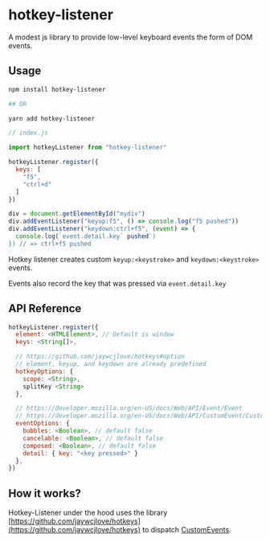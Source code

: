 # hotkey-listener

A modest js library to provide low-level keyboard events the form of DOM events.

## Usage

```bash
npm install hotkey-listener

## OR

yarn add hotkey-listener
```

```javascript
// index.js

import hotkeyListener from "hotkey-listener"

hotkeyListener.register({
  keys: [
    "f5",
    "ctrl+d"
  ]
})

div = document.getElementById("mydiv")
div.addEventListener("keyup:f5", () => console.log("f5 pushed"))
div.addEventListener("keydown:ctrl+f5", (event) => {
  console.log(`event.detail.key` pushed`)
}) // => ctrl+f5 pushed
```

Hotkey listener creates custom `keyup:<keystroke>` and
`keydown:<keystroke>` events.

Events also record the key that was pressed via `event.detail.key`

## API Reference

```javascript
hotkeyListener.register({
  element: <HTMLElement>, // Default is window
  keys: <String[]>,

  // https://github.com/jaywcjlove/hotkeys#option
  // element, keyup, and keydown are already predefined
  hotkeyOptions: {
    scope: <String>,
    splitKey <String>
  },

  // https://developer.mozilla.org/en-US/docs/Web/API/Event/Event
  // https://developer.mozilla.org/en-US/docs/Web/API/CustomEvent/CustomEvent
  eventOptions: {
    bubbles: <Boolean>, // default false
    cancelable: <Boolean>, // default false
    composed: <Boolean>, // default false
    detail: { key: "<key pressed>" }
  },
})
```

## How it works?

Hotkey-Listener under the hood uses the library
[https://github.com/jaywcjlove/hotkeys](https://github.com/jaywcjlove/hotkeys)
to dispatch
[CustomEvents](https://developer.mozilla.org/en-US/docs/Web/API/CustomEvent).

